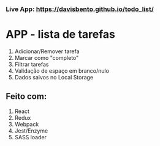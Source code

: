 ### Live App: https://davisbento.github.io/todo_list/

# APP - lista de tarefas
1. Adicionar/Remover tarefa
2. Marcar como "completo"
3. Filtrar tarefas
4. Validação de espaço em branco/nulo
5. Dados salvos no Local Storage

## Feito com:
1. React
2. Redux
3. Webpack
4. Jest/Enzyme
5. SASS loader
